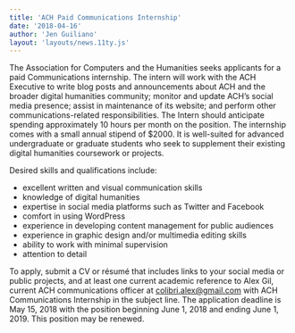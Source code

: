 ```yaml
---
title: 'ACH Paid Communications Internship'
date: '2018-04-16'
author: 'Jen Guiliano'
layout: 'layouts/news.11ty.js'
---
```

The Association for Computers and the Humanities seeks applicants for a paid Communications internship. The intern will work with the ACH Executive to write blog posts and announcements about ACH and the broader digital humanities community; monitor and update ACH’s social media presence; assist in maintenance of its website; and perform other communications-related responsibilities. The Intern should anticipate spending approximately 10 hours per month on the position. The internship comes with a small annual stipend of $2000. It is well-suited for advanced undergraduate or graduate students who seek to supplement their existing digital humanities coursework or projects.

Desired skills and qualifications include:

- excellent written and visual communication skills
- knowledge of digital humanities
- expertise in social media platforms such as Twitter and Facebook
- comfort in using WordPress
- experience in developing content management for public audiences
- experience in graphic design and/or multimedia editing skills
- ability to work with minimal supervision
- attention to detail

To apply, submit a CV or résumé that includes links to your social media or public projects, and at least one current academic reference to Alex Gil, current ACH communications officer at [colibri.alex@gmail.com](mailto:colibri.alex@gmail.com) with ACH Communications Internship in the subject line. The application deadline is May 15, 2018 with the position beginning June 1, 2018 and ending June 1, 2019. This position may be renewed.
